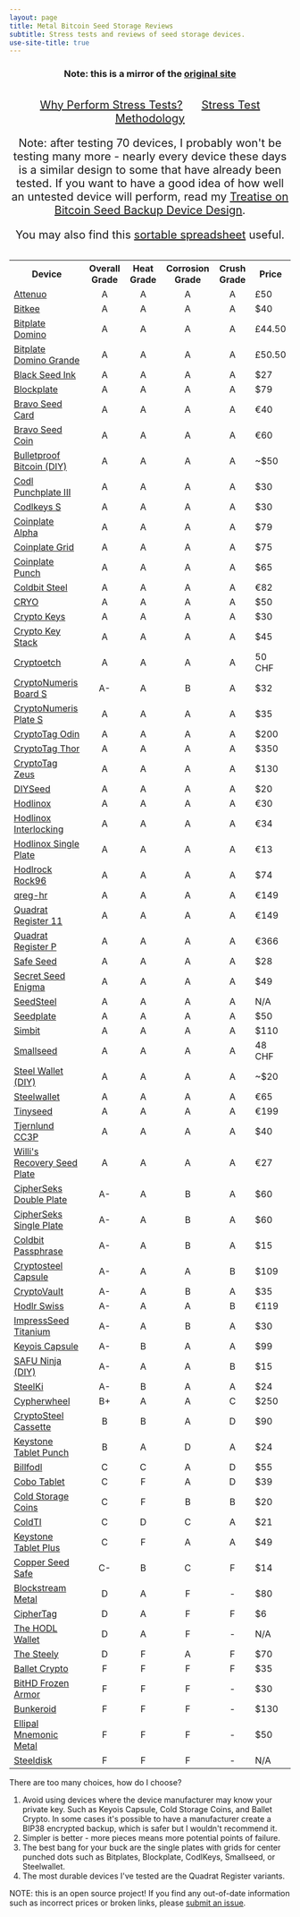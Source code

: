 ```yaml
---
layout: page
title: Metal Bitcoin Seed Storage Reviews
subtitle: Stress tests and reviews of seed storage devices.
use-site-title: true
---
```


<h3 style="text-align:center;">Note: this is a mirror of the <a href="https://jlopp.github.io/metal-bitcoin-storage-reviews/">original site</a></h3>
&nbsp;
<div style="text-align:center; font-size:20px">
    <a href="why">Why Perform Stress Tests?</a>
    &nbsp;&nbsp;&nbsp;&nbsp;
    <a href="how">Stress Test Methodology</a>
    <br/>
    <p>Note: after testing 70 devices, I probably won't be testing many more - nearly every device these days is a similar design to some that have already been tested. If you want to have a good idea of how well an untested device will perform, read my <a href="https://blog.lopp.net/a-treatise-on-bitcoin-seed-backup-device-design/">Treatise on Bitcoin Seed Backup Device Design</a>.</p>
    You may also find this <a href="https://docs.google.com/spreadsheets/d/1poBdHCVrd5eErAWySjSBoKh2f_6VCHsy3ForvL8JCRE/edit#gid=197446072">sortable spreadsheet</a> useful.</div>
<br/>
<table class="compatibility">
  <tr>
    <th>Device</th>
    <th style="text-align:center">Overall Grade</th>
    <th style="text-align:center">Heat Grade</th>
    <th style="text-align:center">Corrosion Grade</th>
    <th style="text-align:center">Crush Grade</th>
    <th>Price</th>
  </tr>
  <tr>
    <td><a href="reviews/attenuo/">Attenuo</a></td>
    <td style="text-align:center">A</td>
    <td style="text-align:center">A</td>
    <td style="text-align:center">A</td>
    <td style="text-align:center">A</td>
    <td>£50</td>
  </tr>
  <tr>
    <td><a href="reviews/bitkee/">Bitkee</a></td>
    <td style="text-align:center">A</td>
    <td style="text-align:center">A</td>
    <td style="text-align:center">A</td>
    <td style="text-align:center">A</td>
    <td>$40</td>
  </tr>
  <tr>
    <td><a href="reviews/bitplate/">Bitplate Domino</a></td>
    <td style="text-align:center">A</td>
    <td style="text-align:center">A</td>
    <td style="text-align:center">A</td>
    <td style="text-align:center">A</td>
    <td>£44.50</td>
  </tr>
  <tr>
    <td><a href="reviews/bitplate-grande/">Bitplate Domino Grande</a></td>
    <td style="text-align:center">A</td>
    <td style="text-align:center">A</td>
    <td style="text-align:center">A</td>
    <td style="text-align:center">A</td>
    <td>£50.50</td>
  </tr>
  <tr>
    <td><a href="reviews/black-seed-ink/">Black Seed Ink</a></td>
    <td style="text-align:center">A</td>
    <td style="text-align:center">A</td>
    <td style="text-align:center">A</td>
    <td style="text-align:center">A</td>
    <td>$27</td>
  </tr>
  <tr>
    <td><a href="reviews/blockplate/">Blockplate</a></td>
    <td style="text-align:center">A</td>
    <td style="text-align:center">A</td>
    <td style="text-align:center">A</td>
    <td style="text-align:center">A</td>
    <td>$79</td>
  </tr>
  <tr>
    <td><a href="reviews/bravo-seed-card/">Bravo Seed Card</a></td>
    <td style="text-align:center">A</td>
    <td style="text-align:center">A</td>
    <td style="text-align:center">A</td>
    <td style="text-align:center">A</td>
    <td>€40</td>
  </tr>
  <tr>
    <td><a href="reviews/bravo-seed-coin/">Bravo Seed Coin</a></td>
    <td style="text-align:center">A</td>
    <td style="text-align:center">A</td>
    <td style="text-align:center">A</td>
    <td style="text-align:center">A</td>
    <td>€60</td>
  </tr>
  <tr>
    <td><a href="reviews/diy-bulletproof/">Bulletproof Bitcoin (DIY)</a></td>
    <td style="text-align:center">A</td>
    <td style="text-align:center">A</td>
    <td style="text-align:center">A</td>
    <td style="text-align:center">A</td>
    <td>~$50</td>
  </tr>
  <tr>
    <td><a href="reviews/codl-punchplate/">Codl Punchplate III</a></td>
    <td style="text-align:center">A</td>
    <td style="text-align:center">A</td>
    <td style="text-align:center">A</td>
    <td style="text-align:center">A</td>
    <td>$30</td>
  </tr>
  <tr>
    <td><a href="reviews/codlkeys/">Codlkeys S</a></td>
    <td style="text-align:center">A</td>
    <td style="text-align:center">A</td>
    <td style="text-align:center">A</td>
    <td style="text-align:center">A</td>
    <td>$30</td>
  </tr>
  <tr>
    <td><a href="reviews/coinplate-alpha/">Coinplate Alpha</a></td>
    <td style="text-align:center">A</td>
    <td style="text-align:center">A</td>
    <td style="text-align:center">A</td>
    <td style="text-align:center">A</td>
    <td>$79</td>
  </tr>
  <tr>
    <td><a href="reviews/coinplate-grid/">Coinplate Grid</a></td>
    <td style="text-align:center">A</td>
    <td style="text-align:center">A</td>
    <td style="text-align:center">A</td>
    <td style="text-align:center">A</td>
    <td>$75</td>
  </tr>
  <tr>
    <td><a href="reviews/coinplate-punch/">Coinplate Punch</a></td>
    <td style="text-align:center">A</td>
    <td style="text-align:center">A</td>
    <td style="text-align:center">A</td>
    <td style="text-align:center">A</td>
    <td>$65</td>
  </tr>
  <tr>
    <td><a href="reviews/coldbit-steel/">Coldbit Steel</a></td>
    <td style="text-align:center">A</td>
    <td style="text-align:center">A</td>
    <td style="text-align:center">A</td>
    <td style="text-align:center">A</td>
    <td>€82</td>
  </tr>
  <tr>
    <td><a href="reviews/cryo/">CRYO</a></td>
    <td style="text-align:center">A</td>
    <td style="text-align:center">A</td>
    <td style="text-align:center">A</td>
    <td style="text-align:center">A</td>
    <td>$50</td>
  </tr>
  <tr>
    <td><a href="reviews/crypto-keys/">Crypto Keys</a></td>
    <td style="text-align:center">A</td>
    <td style="text-align:center">A</td>
    <td style="text-align:center">A</td>
    <td style="text-align:center">A</td>
    <td>$30</td>
  </tr>
  <tr>
    <td><a href="reviews/crypto-key-stack/">Crypto Key Stack</a></td>
    <td style="text-align:center">A</td>
    <td style="text-align:center">A</td>
    <td style="text-align:center">A</td>
    <td style="text-align:center">A</td>
    <td>$45</td>
  </tr>
  <tr>
    <td><a href="reviews/cryptoetch/">Cryptoetch</a></td>
    <td style="text-align:center">A</td>
    <td style="text-align:center">A</td>
    <td style="text-align:center">A</td>
    <td style="text-align:center">A</td>
    <td>50 CHF</td>
  </tr>
  <tr>
    <td><a href="reviews/cryptonumeris-board-s/">CryptoNumeris Board S</a></td>
    <td style="text-align:center">A-</td>
    <td style="text-align:center">A</td>
    <td style="text-align:center">B</td>
    <td style="text-align:center">A</td>
    <td>$32</td>
  </tr>
  <tr>
    <td><a href="reviews/cryptonumeris-plate-s/">CryptoNumeris Plate S</a></td>
    <td style="text-align:center">A</td>
    <td style="text-align:center">A</td>
    <td style="text-align:center">A</td>
    <td style="text-align:center">A</td>
    <td>$35</td>
  </tr>
  <tr>
    <td><a href="reviews/cryptotag-odin/">CryptoTag Odin</a></td>
    <td style="text-align:center">A</td>
    <td style="text-align:center">A</td>
    <td style="text-align:center">A</td>
    <td style="text-align:center">A</td>
    <td>$200</td>
  </tr>
  <tr>
    <td><a href="reviews/cryptotag/">CryptoTag Thor</a></td>
    <td style="text-align:center">A</td>
    <td style="text-align:center">A</td>
    <td style="text-align:center">A</td>
    <td style="text-align:center">A</td>
    <td>$350</td>
  </tr>
  <tr>
    <td><a href="reviews/cryptotag-zeus/">CryptoTag Zeus</a></td>
    <td style="text-align:center">A</td>
    <td style="text-align:center">A</td>
    <td style="text-align:center">A</td>
    <td style="text-align:center">A</td>
    <td>$130</td>
  </tr>
  <tr>
    <td><a href="reviews/diyseed/">DIYSeed</a></td>
    <td style="text-align:center">A</td>
    <td style="text-align:center">A</td>
    <td style="text-align:center">A</td>
    <td style="text-align:center">A</td>
    <td>$20</td>
  </tr>
  <tr>
    <td><a href="reviews/hodlinox/">Hodlinox</a></td>
    <td style="text-align:center">A</td>
    <td style="text-align:center">A</td>
    <td style="text-align:center">A</td>
    <td style="text-align:center">A</td>
    <td>€30</td>
  </tr>
  <tr>
    <td><a href="reviews/hodlinox-2/">Hodlinox Interlocking</a></td>
    <td style="text-align:center">A</td>
    <td style="text-align:center">A</td>
    <td style="text-align:center">A</td>
    <td style="text-align:center">A</td>
    <td>€34</td>
  </tr>
  <tr>
    <td><a href="reviews/hodlinox-single/">Hodlinox Single Plate</a></td>
    <td style="text-align:center">A</td>
    <td style="text-align:center">A</td>
    <td style="text-align:center">A</td>
    <td style="text-align:center">A</td>
    <td>€13</td>
  </tr>
  <tr>
    <td><a href="reviews/hodlrock/">Hodlrock Rock96</a></td>
    <td style="text-align:center">A</td>
    <td style="text-align:center">A</td>
    <td style="text-align:center">A</td>
    <td style="text-align:center">A</td>
    <td>$74</td>
  </tr>
  <tr>
    <td><a href="reviews/qreg-hr/">qreg-hr</a></td>
    <td style="text-align:center">A</td>
    <td style="text-align:center">A</td>
    <td style="text-align:center">A</td>
    <td style="text-align:center">A</td>
    <td>€149</td>
  </tr>
  <tr>
    <td><a href="reviews/quadrat-register-11/">Quadrat Register 11</a></td>
    <td style="text-align:center">A</td>
    <td style="text-align:center">A</td>
    <td style="text-align:center">A</td>
    <td style="text-align:center">A</td>
    <td>€149</td>
  </tr>
  <tr>
    <td><a href="reviews/quadrat-register/">Quadrat Register P</a></td>
    <td style="text-align:center">A</td>
    <td style="text-align:center">A</td>
    <td style="text-align:center">A</td>
    <td style="text-align:center">A</td>
    <td>€366</td>
  </tr>
  <tr>
    <td><a href="reviews/safe-seed/">Safe Seed</a></td>
    <td style="text-align:center">A</td>
    <td style="text-align:center">A</td>
    <td style="text-align:center">A</td>
    <td style="text-align:center">A</td>
    <td>$28</td>
  </tr>
  <tr>
    <td><a href="reviews/secret-seed-enigma/">Secret Seed Enigma</a></td>
    <td style="text-align:center">A</td>
    <td style="text-align:center">A</td>
    <td style="text-align:center">A</td>
    <td style="text-align:center">A</td>
    <td>$49</td>
  </tr>
  <tr>
    <td><a href="reviews/seedsteel/">SeedSteel</a></td>
    <td style="text-align:center">A</td>
    <td style="text-align:center">A</td>
    <td style="text-align:center">A</td>
    <td style="text-align:center">A</td>
    <td>N/A</td>
  </tr>
  <tr>
    <td><a href="reviews/seedplate/">Seedplate</a></td>
    <td style="text-align:center">A</td>
    <td style="text-align:center">A</td>
    <td style="text-align:center">A</td>
    <td style="text-align:center">A</td>
    <td>$50</td>
  </tr>
  <tr>
    <td><a href="reviews/simbit/">Simbit</a></td>
    <td style="text-align:center">A</td>
    <td style="text-align:center">A</td>
    <td style="text-align:center">A</td>
    <td style="text-align:center">A</td>
    <td>$110</td>
  </tr>
  <tr>
    <td><a href="reviews/smallseed/">Smallseed</a></td>
    <td style="text-align:center">A</td>
    <td style="text-align:center">A</td>
    <td style="text-align:center">A</td>
    <td style="text-align:center">A</td>
    <td>48 CHF</td>
  </tr>
  <tr>
    <td><a href="reviews/diy-steelwallet/">Steel Wallet (DIY)</a></td>
    <td style="text-align:center">A</td>
    <td style="text-align:center">A</td>
    <td style="text-align:center">A</td>
    <td style="text-align:center">A</td>
    <td>~$20</td>
  </tr>
  <tr>
    <td><a href="reviews/steelwallet/">Steelwallet</a></td>
    <td style="text-align:center">A</td>
    <td style="text-align:center">A</td>
    <td style="text-align:center">A</td>
    <td style="text-align:center">A</td>
    <td>€65</td>
  </tr>
  <tr>
    <td><a href="reviews/tinyseed/">Tinyseed</a></td>
    <td style="text-align:center">A</td>
    <td style="text-align:center">A</td>
    <td style="text-align:center">A</td>
    <td style="text-align:center">A</td>
    <td>€199</td>
  </tr>
  <tr>
    <td><a href="reviews/tjernlund-cc3p/">Tjernlund CC3P</a></td>
    <td style="text-align:center">A</td>
    <td style="text-align:center">A</td>
    <td style="text-align:center">A</td>
    <td style="text-align:center">A</td>
    <td>$40</td>
  </tr>
  <tr>
    <td><a href="reviews/willi-recovery-seed-plate/">Willi's Recovery Seed Plate</a></td>
    <td style="text-align:center">A</td>
    <td style="text-align:center">A</td>
    <td style="text-align:center">A</td>
    <td style="text-align:center">A</td>
    <td>€27</td>
  </tr>
  <tr>
    <td><a href="reviews/cipherseks-double-plate/">CipherSeks Double Plate</a></td>
    <td style="text-align:center">A-</td>
    <td style="text-align:center">A</td>
    <td style="text-align:center">B</td>
    <td style="text-align:center">A</td>
    <td>$60</td>
  </tr>
  <tr>
    <td><a href="reviews/cipherseks-single-plate/">CipherSeks Single Plate</a></td>
    <td style="text-align:center">A-</td>
    <td style="text-align:center">A</td>
    <td style="text-align:center">B</td>
    <td style="text-align:center">A</td>
    <td>$60</td>
  </tr>
  <tr>
    <td><a href="reviews/coldbit-passphrase/">Coldbit Passphrase</a></td>
    <td style="text-align:center">A-</td>
    <td style="text-align:center">A</td>
    <td style="text-align:center">B</td>
    <td style="text-align:center">A</td>
    <td>$15</td>
  </tr>
  <tr>
    <td><a href="reviews/cryptosteel-capsule/">Cryptosteel Capsule</a></td>
    <td style="text-align:center">A-</td>
    <td style="text-align:center">A</td>
    <td style="text-align:center">A</td>
    <td style="text-align:center">B</td>
    <td>$109</td>
  </tr>
  <tr>
    <td><a href="reviews/cryptovault/">CryptoVault</a></td>
    <td style="text-align:center">A-</td>
    <td style="text-align:center">A</td>
    <td style="text-align:center">B</td>
    <td style="text-align:center">A</td>
    <td>$35</td>
  </tr>
  <tr>
    <td><a href="reviews/hodlr-swiss/">Hodlr Swiss</a></td>
    <td style="text-align:center">A-</td>
    <td style="text-align:center">A</td>
    <td style="text-align:center">A</td>
    <td style="text-align:center">B</td>
    <td>€119</td>
  </tr>
  <tr>
    <td><a href="reviews/impressseed-titanium/">ImpressSeed Titanium</a></td>
    <td style="text-align:center">A-</td>
    <td style="text-align:center">A</td>
    <td style="text-align:center">B</td>
    <td style="text-align:center">A</td>
    <td>$30</td>
  </tr>
  <tr>
    <td><a href="reviews/keyois-capsule/">Keyois Capsule</a></td>
    <td style="text-align:center">A-</td>
    <td style="text-align:center">B</td>
    <td style="text-align:center">A</td>
    <td style="text-align:center">A</td>
    <td>$99</td>
  </tr>
  <tr>
    <td><a href="reviews/safu-ninja/">SAFU Ninja (DIY)</a></td>
    <td style="text-align:center">A-</td>
    <td style="text-align:center">A</td>
    <td style="text-align:center">A</td>
    <td style="text-align:center">B</td>
    <td>$15</td>
  </tr>
  <tr>
    <td><a href="reviews/steelki/">SteelKi</a></td>
    <td style="text-align:center">A-</td>
    <td style="text-align:center">B</td>
    <td style="text-align:center">A</td>
    <td style="text-align:center">A</td>
    <td>$24</td>
  </tr>
  <tr>
    <td><a href="reviews/cypherwheel-2/">Cypherwheel</a></td>
    <td style="text-align:center">B+</td>
    <td style="text-align:center">A</td>
    <td style="text-align:center">A</td>
    <td style="text-align:center">C</td>
    <td>$250</td>
  </tr>
  <tr>
    <td><a href="reviews/cryptosteel-cassette/">CryptoSteel Cassette</a></td>
    <td style="text-align:center">B</td>
    <td style="text-align:center">B</td>
    <td style="text-align:center">A</td>
    <td style="text-align:center">D</td>
    <td>$90</td>
  </tr>
  <tr>
    <td><a href="reviews/keystone-tablet-punch/">Keystone Tablet Punch</a></td>
    <td style="text-align:center">B</td>
    <td style="text-align:center">A</td>
    <td style="text-align:center">D</td>
    <td style="text-align:center">A</td>
    <td>$24</td>
  </tr>
  <tr>
    <td><a href="reviews/billfodl/">Billfodl</a></td>
    <td style="text-align:center">C</td>
    <td style="text-align:center">C</td>
    <td style="text-align:center">A</td>
    <td style="text-align:center">D</td>
    <td>$55</td>
  </tr>
  <tr>
    <td><a href="reviews/cobo-tablet/">Cobo Tablet</a></td>
    <td style="text-align:center">C</td>
    <td style="text-align:center">F</td>
    <td style="text-align:center">A</td>
    <td style="text-align:center">D</td>
    <td>$39</td>
  </tr>
  <tr>
    <td><a href="reviews/cold-storage-coins/">Cold Storage Coins</a></td>
    <td style="text-align:center">C</td>
    <td style="text-align:center">F</td>
    <td style="text-align:center">B</td>
    <td style="text-align:center">B</td>
    <td>$20</td>
  </tr>
  <tr>
    <td><a href="reviews/coldti/">ColdTI</a></td>
    <td style="text-align:center">C</td>
    <td style="text-align:center">D</td>
    <td style="text-align:center">C</td>
    <td style="text-align:center">A</td>
    <td>$21</td>
  </tr>
  <tr>
    <td><a href="reviews/keystone-tablet-plus/">Keystone Tablet Plus</a></td>
    <td style="text-align:center">C</td>
    <td style="text-align:center">F</td>
    <td style="text-align:center">A</td>
    <td style="text-align:center">A</td>
    <td>$49</td>
  </tr>
  <tr>
    <td><a href="reviews/copper-seed-safe/">Copper Seed Safe</a></td>
    <td style="text-align:center">C-</td>
    <td style="text-align:center">B</td>
    <td style="text-align:center">C</td>
    <td style="text-align:center">F</td>
    <td>$14</td>
  </tr>
  <tr>
    <td><a href="reviews/blockstream-metal/">Blockstream Metal</a></td>
    <td style="text-align:center">D</td>
    <td style="text-align:center">A</td>
    <td style="text-align:center">F</td>
    <td style="text-align:center">-</td>
    <td>$80</td>
  </tr>
  <tr>
    <td><a href="reviews/ciphertag/">CipherTag</a></td>
    <td style="text-align:center">D</td>
    <td style="text-align:center">A</td>
    <td style="text-align:center">F</td>
    <td style="text-align:center">F</td>
    <td>$6</td>
  </tr>
  <tr>
    <td><a href="reviews/hodl-wallet/">The HODL Wallet</a></td>
    <td style="text-align:center">D</td>
    <td style="text-align:center">A</td>
    <td style="text-align:center">F</td>
    <td style="text-align:center">-</td>
    <td>N/A</td>
  </tr>
  <tr>
    <td><a href="reviews/steely/">The Steely</a></td>
    <td style="text-align:center">D</td>
    <td style="text-align:center">F</td>
    <td style="text-align:center">A</td>
    <td style="text-align:center">F</td>
    <td>$70</td>
  </tr>
  <tr>
    <td><a href="reviews/ballet-crypto/">Ballet Crypto</a></td>
    <td style="text-align:center">F</td>
    <td style="text-align:center">F</td>
    <td style="text-align:center">F</td>
    <td style="text-align:center">F</td>
    <td>$35</td>
  </tr>
  <tr>
    <td><a href="reviews/bithd-frozen-armor/">BitHD Frozen Armor</a></td>
    <td style="text-align:center">F</td>
    <td style="text-align:center">F</td>
    <td style="text-align:center">F</td>
    <td style="text-align:center">-</td>
    <td>$30</td>
  </tr>
  <tr>
    <td><a href="reviews/bunkeroid/">Bunkeroid</a></td>
    <td style="text-align:center">F</td>
    <td style="text-align:center">F</td>
    <td style="text-align:center">F</td>
    <td style="text-align:center">-</td>
    <td>$130</td>
  </tr>
  <tr>
    <td><a href="reviews/ellipal-mnemonic-metal/">Ellipal Mnemonic Metal</a></td>
    <td style="text-align:center">F</td>
    <td style="text-align:center">F</td>
    <td style="text-align:center">F</td>
    <td style="text-align:center">-</td>
    <td>$50</td>
  </tr>
  <tr>
    <td><a href="reviews/steeldisk/">Steeldisk</a></td>
    <td style="text-align:center">F</td>
    <td style="text-align:center">F</td>
    <td style="text-align:center">F</td>
    <td style="text-align:center">-</td>
    <td>N/A</td>
  </tr>
</table>

There are too many choices, how do I choose?
1. Avoid using devices where the device manufacturer may know your private key. Such as Keyois Capsule, Cold Storage Coins, and Ballet Crypto. In some cases it's possible to have a manufacturer create a BIP38 encrypted backup, which is safer but I wouldn't recommend it.
2. Simpler is better - more pieces means more potential points of failure.
3. The best bang for your buck are the single plates with grids for center punched dots such as Bitplates, Blockplate, CodlKeys, Smallseed, or Steelwallet.
4. The most durable devices I've tested are the Quadrat Register variants.

NOTE: this is an open source project! If you find any out-of-date information such as incorrect prices or broken links, please <a href="https://github.com/dreth/jlopp-metal-bitcoin-storage-reviews/issues/new">submit an issue</a>.
